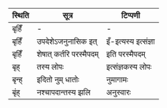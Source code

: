 | स्थिति | सूत्र | टिप्पणी |
| ----- | ------- | ------ |
| बृहिँ | - | - |
| बृहिँ | उपदेशेऽजनुनासिक इत् | इँ-इत्यस्य इत्संज्ञा |
| बृहिँ | शेषात् कर्तरि परस्मैपदम् | इति परस्मैपदम् |
| बृह् | तस्य लोपः | इत्संज्ञकस्य लोपः |
| बृन्ह् | इदितो नुम् धातोः | नुमागामः |
| बृंह् | नश्चापदान्तस्य झलि | अनुस्वारः |
